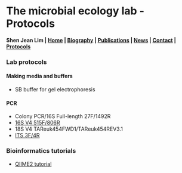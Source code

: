 # The microbial ecology lab - Protocols
**Shen Jean Lim | [Home](https://shenjean.github.io) | [Biography](bio.md) | [Publications](pubs.md) | [News](news.md) | [Contact](contact.md) | [Protocols](protocols.md)**

### Lab protocols

#### Making media and buffers
- SB buffer for gel electrophoresis
  
#### PCR
- Colony PCR/16S Full-length 27F/1492R 
- [16S V4 515F/806R](Protocols/16SV4.md)
- 18S V4 TAReuk454FWD1/TAReuk454REV3.1
- [ITS 3F/4R](Protocols/ITS.md)

### Bioinformatics tutorials
- [QIIME2 tutorial](https://github.com/shenjean/diversity/wiki)
